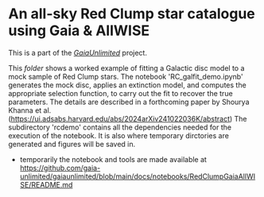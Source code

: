 # An all-sky Red Clump star catalogue using Gaia & AllWISE

This is a part of the [_GaiaUnlimited_](https://github.com/gaia-unlimited) project.

This *folder* shows a worked example of fitting a Galactic disc model to a mock sample of Red Clump stars. The notebook 'RC_galfit_demo.ipynb' generates the mock disc, applies an extinction model, and computes the appropriate selection function, to carry out the fit to recover the true parameters. The details are described in a forthcoming paper by Shourya Khanna et al. (https://ui.adsabs.harvard.edu/abs/2024arXiv241022036K/abstract)
The subdirectory 'rcdemo' contains all the dependencies needed for the execution of the notebook. It is also where temporary dirctories are generated and figures will be saved in.

* temporarily the notebook and tools are made available at  https://github.com/gaia-unlimited/gaiaunlimited/blob/main/docs/notebooks/RedClumpGaiaAllWISE/README.md

